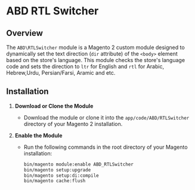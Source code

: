 # ABD RTL Switcher

## Overview
The `ABD\RTLSwitcher` module is a Magento 2 custom module designed to dynamically set the text direction (`dir` attribute) of the `<body>` element based on the store's language. This module checks the store's language code and sets the direction to `ltr` for English and `rtl` for Arabic, Hebrew,Urdu, Persian/Farsi, Aramic and etc.

## Installation
1. **Download or Clone the Module**
    - Download the module or clone it into the `app/code/ABD/RTLSwitcher` directory of your Magento 2 installation.

2. **Enable the Module**
    - Run the following commands in the root directory of your Magento installation:
      ```bash
      bin/magento module:enable ABD_RTLSwitcher
      bin/magento setup:upgrade
      bin/magento setup:di:compile
      bin/magento cache:flush
